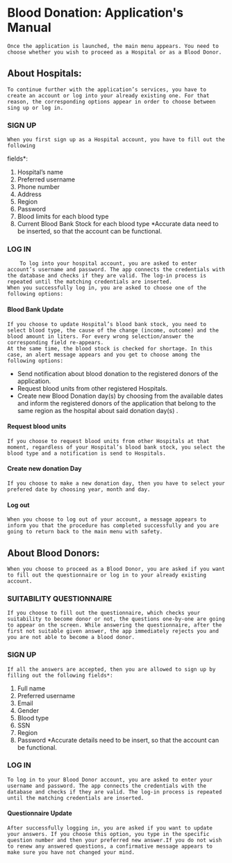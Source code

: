 # Blood Donation: Application's Manual

	Once the application is launched, the main menu appears. You need to choose whether you wish to proceed as a Hospital or as a Blood Donor.  
## About Hospitals: 
	To continue further with the application’s services, you have to create an account or log into your already existing one. For that reason, the corresponding options appear in order to choose between sing up or log in.

### SIGN UP
	When you first sign up as a Hospital account, you have to fill out the following
fields*:
1. Hospital’s name
2. Preferred username 
3. Phone number
4. Address
5. Region
6. Password
7. Blood limits for each blood type
8. Current Blood Bank Stock for each blood type
*Accurate data need to be inserted, so that the account can be functional.

### LOG IN
        To log into your hospital account, you are asked to enter account’s username and password. The app connects the credentials with the database and checks if they are valid. The log-in process is repeated until the matching credentials are inserted.
	When you successfully log in, you are asked to choose one of the following options:
#### Blood Bank Update
	If you choose to update Hospital’s blood bank stock, you need to select blood type, the cause of the change (income, outcome) and the blood amount in liters. For every wrong selection/answer the corresponding field re-appears.
	At the same time, the blood stock is checked for shortage. In this case, an alert message appears and you get to choose among the following options:
* Send notification about blood donation to the registered donors of the application.
* Request blood units from other registered Hospitals.
* Create new Blood Donation day(s) by choosing from the available dates and inform the registered donors of the application that belong to the same region as the hospital about said donation day(s) .

#### Request blood units
	If you choose to request blood units from other Hospitals at that moment, regardless of your Hospital’s blood bank stock, you select the blood type and a notification is send to Hospitals.

#### Create new donation Day
	If you choose to make a new donation day, then you have to select your prefered date by choosing year, month and day.

#### Log out
	When you choose to log out of your account, a message appears to inform you that the procedure has completed successfully and you are going to return back to the main menu with safety.



## About Blood Donors: 
	When you choose to proceed as a Blood Donor, you are asked if you want to fill out the questionnaire or log in to your already existing account.

### SUITABILITY QUESTIONNAIRE
	If you choose to fill out the questionnaire, which checks your suitability to become donor or not, the questions one-by-one are going to appear on the screen. While answering the questionnaire, after the first not suitable given answer, the app immediately rejects you and you are not able to become a blood donor.

### SIGN UP
	If all the answers are accepted, then you are allowed to sign up by filling out the following fields*:
1. Full name
2. Preferred username 
3. Email
4. Gender
5. Blood type
6. SSN
7. Region
8. Password
*Accurate details need to be insert, so that the account can be functional.

### LOG IN
	To log in to your Blood Donor account, you are asked to enter your username and password. The app connects the credentials with the database and checks if they are valid. The log-in process is repeated until the matching credentials are inserted.

#### Questionnaire Update
	After successfully logging in, you are asked if you want to update your answers. If you choose this option, you type in the specific question number and then your preferred new answer.If you do not wish to renew any answered questions, a confirmative message appears to make sure you have not changed your mind.

	     
